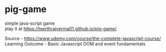 # pig-game
simple java-script game  
play it at https://teerthrajverma01.github.io/pig-game/  
  
Source - https://www.udemy.com/course/the-complete-javascript-course/  
Learning Outcome - Basic Javascript DOM and event fundamentals
